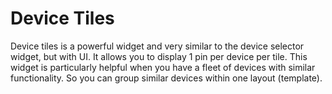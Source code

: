 # Device Tiles

Device tiles is a powerful widget and very similar to the device selector widget, but with UI. It allows you to display 1 pin per device per tile. This widget is particularly helpful when you have a fleet of devices with similar functionality. So you can group similar devices within one layout \(template\).


